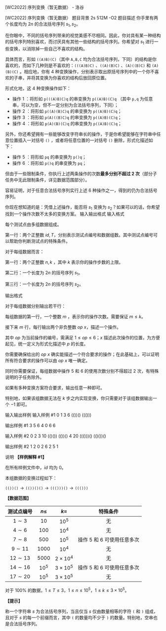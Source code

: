 



[WC2022] 序列变换（暂无数据） - 洛谷














[WC2022] 序列变换（暂无数据）
题目背景
2s 512M -O2
题目描述
你手里有两个长度均为 $2n$ 的合法括号序列 $s_1, s_2$。 

在你眼中，不同的括号序列带来的视觉美感不尽相同。因此，你对具有某一种结构的括号序列特别喜欢，而讨厌具有其他一些结构的括号序列。你希望对 $s_1$ 进行一些变换，以消除掉一些自己不喜欢的结构。

具体而言，形如 $\texttt{((A)B)(C)}$（其中 $\texttt{A,B,C}$ 均为合法括号序列，下同）的结构是你喜欢的，而如下几种则是不喜欢的：$\texttt{(((A)B)C)}$ 、$\texttt{((A)(B)C)}$ 、$\texttt{(A)((B)C)}$ 和 $\texttt{(A)(B)(C)}$
。相应地，你有 $4$ 种变换操作，分别表示取出原括号序列中的一个你不喜欢的子串，并将其变换为你喜欢的结构后放回原位置。

形式化地，这 $4$ 种变换操作如下：

- 操作 $1$ ：将形如 $\texttt{p(((A)B)C)q}$ 的串变换为 $\texttt{p((A)B)(C)q}$ （其中 $\texttt{p,q}$ 为任意串，可以为空，但不一定分别为合法括号序列，下同）；
- 操作 $2$ ：将形如 $\texttt{p((A)(B)C)q}$ 的串变换为 $\texttt{p((A)B)(C)q}$；
- 操作 $3$ ：将形如 $\texttt{p(A)((B)C)q}$ 的串变换为 $\texttt{p((A)B)(C)q}$；
- 操作 $4$ ：将形如 $\texttt{p(A)(B)(C)q}$ 的串变换为 $\texttt{p((A)B)(C)q}$；

另外，你还希望拥有一些能够改变字符串长的操作，于是你希望能够在字符串中任意位置插入一对括号 $\texttt{()}$ ，或者将任意位置的一对括号 $\texttt{()}$ 删除，形式化描述如下：
- 操作 $5$ ：将形如 $\texttt{pq}$ 的串变换为 $\texttt{p()q}$；
- 操作 $6$ ：将形如 $\texttt{p()q}$ 的串变换为 $\texttt{pq}$；

但由于一些限制条件，你执行上述两条操作的次数**最多分别不超过 $2$ 次**（部分子任务中无此限制条件，详见数据范围部分）。

容易证明，对于任意合法括号序列实行上述 $6$ 种操作之一，得到的仍为合法括号序列。

你现在想知道的是：凭借上述操作，能否将 $s_1$ 变换为 $s_2$？如果可以的话，你希望找到一个操作次数不太多的变换方案。
输入输出格式
输入格式

每个测试点由多组数据组成。

第一行：两个正整数 $\mathit{id}, T$，分别表示测试点编号和数据组数。其中测试点编号可以帮助你判断测试点的特殊条件。

对于每组数据而言：

第一行：两个正整数 $n,k$ ，其中 $k$ 表示你的操作步数的上限。

第二行：一个长度为 $2n$ 的括号序列 $s_1$。

第三行：一个长度为 $2n$ 的括号序列 $s_2$。

输出格式

对于每组数据分别输出若干行：

每组数据的第一行，一个整数 $m$ ，表示你的操作次数。需要保证 $m \leq k$。

接下来 $m$ 行，每行输出两个非负整数 $\mathit{op}\ x$，描述一个操作。

其中 $\mathit{op}$ 为当前操作的编号，需满足 $1 \leq \mathit{op} \leq 6$；$x$ 描述此次操作的位置，为方便起见，统一定义为形式化描述中 $p$ 的长度。

你需要确保给出的 $\mathit{op}\ x$ 确实能描述一个符合要求的操作；在此基础上，可以证明所有符合要求的操作可以由 $\mathit{op}\ x$ 唯一确定。

同时你需要保证，每组数据中操作 $5$ 和 $6$ 的使用次数分别不得超过 $2$ 次，有特殊说明的子任务除外。

如果有多种变换方案符合要求，输出任意一种即可。

特别地，如果该组数据无法在 $k$ 步之内实现变换，你只需要对于该组数据输出一个 $-1$ 即可。

输入输出样例
输入样例 #1
0 1
3 6
(())()
((()))

输出样例 #1
3
5 6
4 0
6 6

输入样例 #2
0 2
3 10
(()())
(())()
4 20
((()))()
(()())()

输出样例 #2
1
2 0
2
6 2
5 1

说明
**【样例解释 #1】**

在所有样例文件中，$\mathit{id}$ 均为 $0$。

本组数据的变换过程如下：

$\texttt{(())()} \rightarrow \texttt{(())()()} \rightarrow \texttt{((()))()} \rightarrow \texttt{((()))}$

**【数据范围】**

| 测试点编号 | $n \le$ | $k =$ | 特殊条件 |
|:-:|:-:|:-:|:-:|
| $1 \sim 3$ | $10$ | ${10}^5$ | 无 |
| $4 \sim 6$ | $100$ | ${10}^4$ | 无 |
| $7 \sim 8$ | $500$ | ${10}^5$ | 操作 $5$ 和 $6$ 可使用任意多次 |
| $9 \sim 11$ | $1000$ | ${10}^4$ | 无 |
| $12 \sim 13$ | $5000$ | $2 \times {10}^4$ | 无 |
| $14 \sim 16$ | ${10}^5$ | $3 \times {10}^5$ | 操作 $5$ 和 $6$ 可使用任意多次 |
| $17 \sim 20$ | ${10}^5$ | $3 \times {10}^5$ | 无 |

对于 $100 \%$ 的数据，$1 \le T \le 3$，$1 \le n \le {10}^5$，$1 \le k \le 3 \times {10}^5$。

[image]: ![](https://cdn.luogu.com.cn/upload/image_hosting/gk2j15cc.png)

**【提示】**

称一个字符串 $s$ 为合法括号序列，当且仅当 $s$ 仅由数量相等的字符 $\texttt{(}$ 和 $\texttt{)}$ 组成，且对于 $s$ 的每一个前缀而言，其中 $\texttt{(}$ 的数量均不少于 $\texttt{)}$ 的数量。特别地，空串也是合法括号序列。







